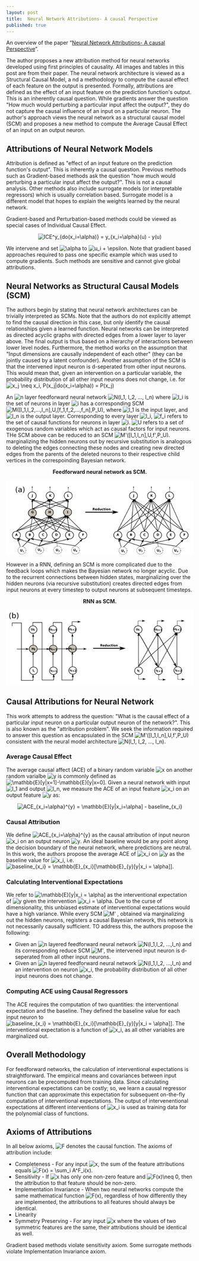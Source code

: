 ```yaml
---
layout: post
title:  Neural Network Attributions- A causal Perspective
published: true
---
```


An overview of the paper “[Neural  Network Attributions- A causal Perspective](https://arxiv.org/pdf/1902.02302.pdf)”.
<!--break-->
The author proposes a new attribution method for neural networks developed using first principles of causality. All images and tables in this post are from their paper.
The neural network architecture is viewed as a Structural Causal Model, a nd a methodology to compute the causal effect of each feature on the output is presented. Formally, attributions are defined as the effect of an input feature on the prediction function's output. This is an inherently causal question. While gradients answer the question "How much would perturbing a particular input affect the output?", they do not capture the causal influence of an input on a particular neuron. The author's approach views the neural network as a structural causal model (SCM) and proposes a new method to compute the Average Causal Effect of an input on an output neuron.  

## Attributions of Neural Network Models

Attribution is defined as "effect of an input feature on the prediction function's output". This is inherently a causal question. Previous methods such as Gradient-based methods ask the question "how much would perturbing a particular input affect the output?". This is not a causal analysis. Other methods also include surrogate models (or interpretable regressors) which is usually correlation based. Surrogate model is a different model that hopes to explain the weights learned by the neural network.

Gradient-based and Perturbation-based methods could be viewed as special cases of Individual Causal Effect.

<p align="center">
<img src="https://latex.codecogs.com/svg.latex?ICE^y_{do(x_i=\alpha)}&space;=&space;y_{x_i=\alpha}(u)&space;-&space;y(u)" title="ICE^y_{do(x_i=\alpha)} = y_{x_i=\alpha}(u) - y(u)" />
</p>

We intervene and set <img src="https://latex.codecogs.com/svg.latex?\alpha" title="\alpha" /> to <img src="https://latex.codecogs.com/svg.latex?u_i&space;&plus;&space;\epsilon" title="u_i + \epsilon" />. Note that gradient based approaches required to pass one specific example which was used to compute gradients. Such methods are sensitive and cannot give global attributions.

## Neural Networks as Structural Causal Models (SCM)

The authors begin by stating that neural network architectures can be trivially interpreted as SCMs. Note that the authors do not explicitly attempt to find the causal direction in this case, but only identify the causal relationships given a learned function. Neural networks can be interpreted as directed acyclic graphs with directed edges from a lower layer to layer above. The final output is thus based on a hierarchy of interactions between lower level nodes. Furthermore, the method works on the assumption that "Input dimensions are causally independent of each other" (they can be jointly caused by a latent confounder). Another assumption of the SCM is that the intervened input neuron is d-seperated from other input neurons. This would mean that, given an intervention on a particular variable, the probability distribution of all other input neurons does not change, i.e. for <img src="https://latex.codecogs.com/svg.latex?x_j&space;\neq&space;x_i,&space;P(x_j|do(x_i=\alpha))&space;=&space;P(x_j)" title="x_j \neq x_i, P(x_j|do(x_i=\alpha)) = P(x_j)" />

An <img src="https://latex.codecogs.com/svg.latex?n" title="n" /> layer feedforward neural network <img src="https://latex.codecogs.com/svg.latex?N(l_1,&space;l_2,&space;...,&space;l_n)" title="N(l_1, l_2, ..., l_n)" /> where <img src="https://latex.codecogs.com/svg.latex?l_i" title="l_i" /> is the set of neurons in layer <img src="https://latex.codecogs.com/svg.latex?i" title="i" /> has a corresponding SCM <img src="https://latex.codecogs.com/svg.latex?M([l_1,l_2,...,l_n],U,[f_1,f_2,...,f_n],P_U)" title="M([l_1,l_2,...,l_n],U,[f_1,f_2,...,f_n],P_U)" />, where <img src="https://latex.codecogs.com/svg.latex?l_1" title="l_1" /> is the input layer, and <img src="https://latex.codecogs.com/svg.latex?l_n" title="l_n" /> is the output layer. Corresponding to every layer <img src="https://latex.codecogs.com/svg.latex?l_i" title="l_i" />, <img src="https://latex.codecogs.com/svg.latex?f_i" title="f_i" /> refers to the set of causal functions for neurons in layer <img src="https://latex.codecogs.com/svg.latex?i" title="i" />. <img src="https://latex.codecogs.com/svg.latex?U" title="U" /> refers to a set of exogenous random variables which act as causal factors for input neurons. THe SCM above can be reduced to an SCM <img src="https://latex.codecogs.com/svg.latex?M'([l_1,l_n],U,f',P_U)" title="M'([l_1,l_n],U,f',P_U)" />. marginalizing the hidden neurons out by recursive substitution is analogous to deleting the edges connecting these nodes and creating new directed edges from the parents of the deleted neurons to their respective child vertices in the correspoinding Bayesian network.
<p align="center">
<b>Feedforward neural network as SCM.</b>
</p>
<p align="center">
<img src="https://raw.githubusercontent.com/ramnathkumar181/ramnathkumar181.github.io/master/assets/Papers/22/Figure-1.png?raw=true" alt="Figure 1"/>
</p>

However in a RNN, defining an SCM is more complicated due to the feedback loops which makes the Bayesian network no longer acyclic. Due to the recurrent connections between hidden states, marginalizing over the hidden neurons (via recursive substitution) creates directed edges from input neurons at every timestep to output neurons at subsequent timesteps.
<p align="center">
<b>RNN as SCM.</b>
</p>
<p align="center">
<img src="https://raw.githubusercontent.com/ramnathkumar181/ramnathkumar181.github.io/master/assets/Papers/22/Figure-2.png?raw=true" alt="Figure 2"/>
</p>

## Causal Attributions for Neural Network

This work attempts to address the question: "What is the causal effect of a particular input neuron on a particular output neuron of the network?". This is also known as the "attribution problem". We seek the information required to answer this question as encapsulated in the SCM <img src="https://latex.codecogs.com/svg.latex?M'([l_1,l_n],U,f',P_U)" title="M'([l_1,l_n],U,f',P_U)" /> consistent with the neural model architecture <img src="https://latex.codecogs.com/svg.latex?N(l_1,&space;l_2,&space;...,&space;l_n)" title="N(l_1, l_2, ..., l_n)" />.

### Average Causal Effect

The average causal affect (ACE) of a binary random variable <img src="https://latex.codecogs.com/svg.latex?x" title="x" /> on another random varialbe <img src="https://latex.codecogs.com/svg.latex?y" title="y" /> is commonly defined as <img src="https://latex.codecogs.com/svg.latex?\mathbb{E}[y|x=1]-\mathbb{E}[y|x=0]" title="\mathbb{E}[y|x=1]-\mathbb{E}[y|x=0]" />. Given a neural network with input <img src="https://latex.codecogs.com/svg.latex?l_1" title="l_1" /> and output <img src="https://latex.codecogs.com/svg.latex?l_n" title="l_n" />, we measure the ACE of an input feature <img src="https://latex.codecogs.com/svg.latex?x_i" title="x_i" /> on an output feature <img src="https://latex.codecogs.com/svg.latex?y" title="y" /> as:
<p align="center">
<img src="https://latex.codecogs.com/svg.latex?ACE_{x_i=\alpha}^{y}&space;=&space;\mathbb{E}[y|x_i=\alpha]&space;-&space;baseline_{x_i}" title="ACE_{x_i=\alpha}^{y} = \mathbb{E}[y|x_i=\alpha] - baseline_{x_i}" />
</p>

### Causal Attribution
We define <img src="https://latex.codecogs.com/svg.latex?ACE_{x_i=\alpha}^{y}" title="ACE_{x_i=\alpha}^{y}" /> as the causal attribution of input neuron <img src="https://latex.codecogs.com/svg.latex?x_i" title="x_i" /> on an output neuron <img src="https://latex.codecogs.com/svg.latex?y" title="y" />. An ideal baseline would be any point along the decision boundary of the neural network, where predictions are neutral. In this work, the authors propose the average ACE of <img src="https://latex.codecogs.com/svg.latex?x_i" title="x_i" /> on <img src="https://latex.codecogs.com/svg.latex?y" title="y" /> as the baseline value for <img src="https://latex.codecogs.com/svg.latex?x_i" title="x_i" />, i.e. <img src="https://latex.codecogs.com/svg.latex?baseline_{x_i}&space;=&space;\mathbb{E}_{x_i}[\mathbb{E}_{y}[y|x_i&space;=&space;\alpha]]" title="baseline_{x_i} = \mathbb{E}_{x_i}[\mathbb{E}_{y}[y|x_i = \alpha]]" />.

### Calculating Interventional Expectations

We refer to <img src="https://latex.codecogs.com/svg.latex?\mathbb{E}[y|x_i&space;=&space;\alpha]" title="\mathbb{E}[y|x_i = \alpha]" /> as the interventional expectation of <img src="https://latex.codecogs.com/svg.latex?y" title="y" /> given the intervention <img src="https://latex.codecogs.com/svg.latex?x_i&space;=&space;\alpha" title="x_i = \alpha" />. Due to the curse of dimensionality, this unbiased estimate of interventional expectations would have a high variance.
While every SCM <img src="https://latex.codecogs.com/svg.latex?M'" title="M'" /> , obtained via marginalizing out the hidden neurons, registers a causal Bayesian network, this network is not necessarily causally sufficient. TO address this, the authors propose the following:
* Given an <img src="https://latex.codecogs.com/svg.latex?n" title="n" /> layered feedforward neural network <img src="https://latex.codecogs.com/svg.latex?N(l_1,l_2,&space;...,l_n)" title="N(l_1,l_2, ...,l_n)" /> and its corresponding reduce SCM <img src="https://latex.codecogs.com/svg.latex?M'" title="M'" />, the intervened input neuron is d-seperated from all other input neurons.
* Given an <img src="https://latex.codecogs.com/svg.latex?n" title="n" /> layered feedforward neural network <img src="https://latex.codecogs.com/svg.latex?N(l_1,l_2,&space;...,l_n)" title="N(l_1,l_2, ...,l_n)" /> and an intervention on neuron <img src="https://latex.codecogs.com/svg.latex?x_i" title="x_i" />, the probability distribution of all other input neurons does not change.

### Computing ACE using Causal Regressors

The ACE requires the computation of two quantities: the interventional expectation and the baseline. They defined the baseline value for each input neuron to <img src="https://latex.codecogs.com/svg.latex?baseline_{x_i}&space;=&space;\mathbb{E}_{x_i}[\mathbb{E}_{y}[y|x_i&space;=&space;\alpha]]" title="baseline_{x_i} = \mathbb{E}_{x_i}[\mathbb{E}_{y}[y|x_i = \alpha]]" />. The interventional expectation is a function of <img src="https://latex.codecogs.com/svg.latex?x_i" title="x_i" />, as all other variables are marginalized out.

## Overall Methodology

For feedforward networks, the calculation of interventional expectations is straightforward. The empirical means and covariances between input neurons can be precomputed from training data.
Since calculating interventional expectations can be costly; so, we learn a causal regressor function that can approximate this expectation for subsequent on-the-fly computation of interventional expectations. The output of intervenentional expectations at different interventions of <img src="https://latex.codecogs.com/svg.latex?x_i" title="x_i" /> is used as training data for the polynomial class of functions.

## Axioms of Attributions
In all below axioms, <img src="https://latex.codecogs.com/svg.latex?F" title="F" /> denotes the causal function.
The axioms of attribution include:
* Completeness - For any input <img src="https://latex.codecogs.com/svg.latex?x" title="x" />, the sum of the feature attributions equals <img src="https://latex.codecogs.com/svg.latex?F(x)&space;=&space;\sum_i&space;A^F_i(x)" title="F(x) = \sum_i A^F_i(x)" />.
* Sensitivity - If <img src="https://latex.codecogs.com/svg.latex?x" title="x" /> has only one non-zero feature and <img src="https://latex.codecogs.com/svg.latex?F(x)\neq&space;0" title="F(x)\neq 0" />, then the attribution to that feature should be non-zero.
* Implementation Invariance - When two neural networks compute the same mathematical function <img src="https://latex.codecogs.com/svg.latex?F(x)" title="F(x)" />, regardless of how differently they are implemented, the attributions to all features should always be identical.
* Linearity
* Symmetry Preserving - For any input <img src="https://latex.codecogs.com/svg.latex?x" title="x" /> where the values of two symmetric features are the same, their attributions should be identical as well.

Gradient based methods violate sensitivity axiom. Some surrogate methods violate Implementation Invariance axiom.
